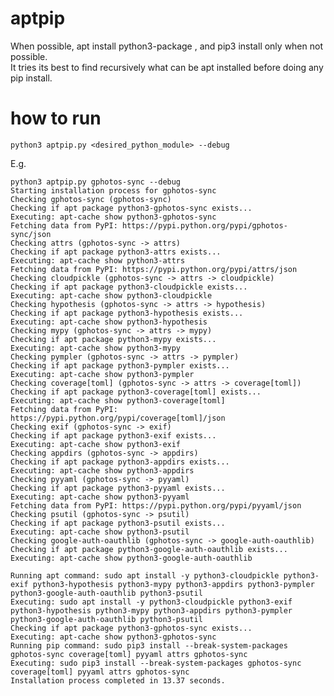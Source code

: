 # aptpip
When possible, apt install python3-package , and pip3 install only when not possible.   
It tries its best to find recursively what can be apt installed before doing any pip install.

# how to run
```python3 aptpip.py <desired_python_module> --debug```

E.g.
```
python3 aptpip.py gphotos-sync --debug
Starting installation process for gphotos-sync
Checking gphotos-sync (gphotos-sync)
Checking if apt package python3-gphotos-sync exists...
Executing: apt-cache show python3-gphotos-sync
Fetching data from PyPI: https://pypi.python.org/pypi/gphotos-sync/json
Checking attrs (gphotos-sync -> attrs)
Checking if apt package python3-attrs exists...
Executing: apt-cache show python3-attrs
Fetching data from PyPI: https://pypi.python.org/pypi/attrs/json
Checking cloudpickle (gphotos-sync -> attrs -> cloudpickle)
Checking if apt package python3-cloudpickle exists...
Executing: apt-cache show python3-cloudpickle
Checking hypothesis (gphotos-sync -> attrs -> hypothesis)
Checking if apt package python3-hypothesis exists...
Executing: apt-cache show python3-hypothesis
Checking mypy (gphotos-sync -> attrs -> mypy)
Checking if apt package python3-mypy exists...
Executing: apt-cache show python3-mypy
Checking pympler (gphotos-sync -> attrs -> pympler)
Checking if apt package python3-pympler exists...
Executing: apt-cache show python3-pympler
Checking coverage[toml] (gphotos-sync -> attrs -> coverage[toml])
Checking if apt package python3-coverage[toml] exists...
Executing: apt-cache show python3-coverage[toml]
Fetching data from PyPI: https://pypi.python.org/pypi/coverage[toml]/json
Checking exif (gphotos-sync -> exif)
Checking if apt package python3-exif exists...
Executing: apt-cache show python3-exif
Checking appdirs (gphotos-sync -> appdirs)
Checking if apt package python3-appdirs exists...
Executing: apt-cache show python3-appdirs
Checking pyyaml (gphotos-sync -> pyyaml)
Checking if apt package python3-pyyaml exists...
Executing: apt-cache show python3-pyyaml
Fetching data from PyPI: https://pypi.python.org/pypi/pyyaml/json
Checking psutil (gphotos-sync -> psutil)
Checking if apt package python3-psutil exists...
Executing: apt-cache show python3-psutil
Checking google-auth-oauthlib (gphotos-sync -> google-auth-oauthlib)
Checking if apt package python3-google-auth-oauthlib exists...
Executing: apt-cache show python3-google-auth-oauthlib

Running apt command: sudo apt install -y python3-cloudpickle python3-exif python3-hypothesis python3-mypy python3-appdirs python3-pympler python3-google-auth-oauthlib python3-psutil
Executing: sudo apt install -y python3-cloudpickle python3-exif python3-hypothesis python3-mypy python3-appdirs python3-pympler python3-google-auth-oauthlib python3-psutil
Checking if apt package python3-gphotos-sync exists...
Executing: apt-cache show python3-gphotos-sync
Running pip command: sudo pip3 install --break-system-packages gphotos-sync coverage[toml] pyyaml attrs gphotos-sync
Executing: sudo pip3 install --break-system-packages gphotos-sync coverage[toml] pyyaml attrs gphotos-sync
Installation process completed in 13.37 seconds.

```

